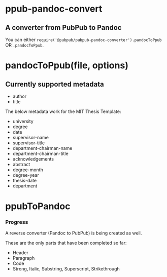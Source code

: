 # ppub-pandoc-convert

## A converter from PubPub to Pandoc

You can either `require('@pubpub/pubpub-pandoc-converter').pandocToPpub` OR `.pandocToPpub`.

# pandocToPpub(file, options)

## Currently supported metadata

- author
- title

The below metadata work for the MIT Thesis Template:

- university
- degree
- date
- supervisor-name
- supervisor-title
- department-chairman-name
- department-chairman-title
- acknowledgements
- abstract
- degree-month
- degree-year
- thesis-date
- department

# ppubToPandoc

### Progress

A reverse converter (Pandoc to PubPub) is being created as well.

These are the only parts that have been completed so far:

- Header
- Paragraph
- Code
- Strong, Italic, Substring, Superscript, Strikethrough
